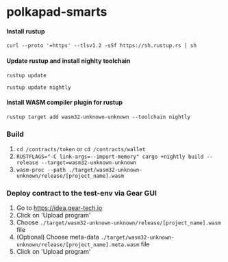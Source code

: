 # polkapad-smarts

#### Install rustup
`curl --proto '=https' --tlsv1.2 -sSf https://sh.rustup.rs | sh`

#### Update rustup and install nighlty toolchain
`rustup update`

`rustup update nightly`

#### Install WASM compiler plugin for rustup
`rustup target add wasm32-unknown-unknown --toolchain nightly`

### Build
1. `cd /contracts/token` or `cd /contracts/wallet`
2. `RUSTFLAGS="-C link-args=--import-memory" cargo +nightly build --release --target=wasm32-unknown-unknown`
3. `wasm-proc --path ./target/wasm32-unknown-unknown/release/[project_name].wasm`

### Deploy contract to the test-env via Gear GUI
1. Go to https://idea.gear-tech.io
2. Click on 'Upload program'
3. Choose `./target/wasm32-unknown-unknown/release/[project_name].wasm` file
4. (Optional) Choose meta-data `./target/wasm32-unknown-unknown/release/[project_name].meta.wasm` file
5. Click on 'Upload program'
